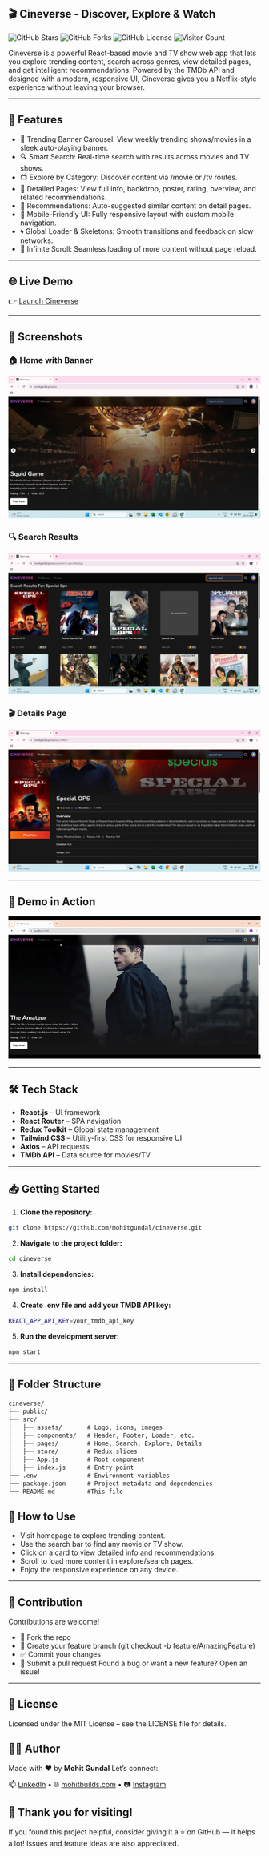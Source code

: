 ## 🎬 Cineverse - Discover, Explore & Watch

![GitHub Stars](https://img.shields.io/github/stars/mohitgundal/cineverse?style=social)
![GitHub Forks](https://img.shields.io/github/forks/mohitgundal/cineverse?style=social)
![GitHub License](https://img.shields.io/github/license/mohitgundal/cineverse)
![Visitor Count](https://komarev.com/ghpvc/?username=mohitgundal&label=Repo+Views&color=blue)


Cineverse is a powerful React-based movie and TV show web app that lets you explore trending content, search across genres, view detailed pages, and get intelligent recommendations. Powered by the TMDb API and designed with a modern, responsive UI, Cineverse gives you a Netflix-style experience without leaving your browser.

---

## 🚀 Features
- 🎥 Trending Banner Carousel: View weekly trending shows/movies in a sleek auto-playing banner.
- 🔍 Smart Search: Real-time search with results across movies and TV shows.
- 📺 Explore by Category: Discover content via /movie or /tv routes.
- 🎯 Detailed Pages: View full info, backdrop, poster, rating, overview, and related recommendations.
- 🤝 Recommendations: Auto-suggested similar content on detail pages.
- 📱 Mobile-Friendly UI: Fully responsive layout with custom mobile navigation.
- 🌀 Global Loader & Skeletons: Smooth transitions and feedback on slow networks.
- 🔁 Infinite Scroll: Seamless loading of more content without page reload.

---

## 🌐 Live Demo
👉 [Launch Cineverse](https://mohitgundal.github.io/cineverse/)

---

## 📸 Screenshots

### 🏠 Home with Banner
![Calculator ScreenShot 1](Images/Screenshot1.png)

### 🔍 Search Results
![Calculator ScreenShot 2](Images/Screenshot2.png)

### 🎬 Details Page
![Calculator ScreenShot 3](Images/Screenshot3.png)

---

## 🎥 Demo in Action
![Cineverse Demo](./Images/demo.gif)

---

## 🛠 Tech Stack

- **React.js** – UI framework
- **React Router** – SPA navigation
- **Redux Toolkit** – Global state management
- **Tailwind CSS** – Utility-first CSS for responsive UI
- **Axios** – API requests
- **TMDb API** – Data source for movies/TV

---

## 📥 Getting Started

1. **Clone the repository:**

```bash
git clone https://github.com/mohitgundal/cineverse.git
```


2. **Navigate to the project folder:**

```bash
cd cineverse
```

3. **Install dependencies:**

```bash
npm install
```

4. **Create .env file and add your TMDB API key:**

```bash
REACT_APP_API_KEY=your_tmdb_api_key
```

5. **Run the development server:**

```bash
npm start
```

---

## 📁 Folder Structure
```plaintext
cineverse/
├── public/
├── src/
│   ├── assets/       # Logo, icons, images
│   ├── components/   # Header, Footer, Loader, etc.
│   ├── pages/        # Home, Search, Explore, Details
│   ├── store/        # Redux slices
│   ├── App.js        # Root component
│   ├── index.js      # Entry point
├── .env              # Environment variables
├── package.json      # Project metadata and dependencies
└── README.md         #This file
```

## 📌 How to Use

- Visit homepage to explore trending content.
- Use the search bar to find any movie or TV show.
- Click on a card to view detailed info and recommendations.
- Scroll to load more content in explore/search pages.
- Enjoy the responsive experience on any device.

---

## 🤝 Contribution
Contributions are welcome!
- 🍴 Fork the repo
- 🔧 Create your feature branch (git checkout -b feature/AmazingFeature)
- ✅ Commit your changes
- 📩 Submit a pull request
Found a bug or want a new feature? Open an issue!

---

## 📄 License
Licensed under the MIT License – see the LICENSE file for details.


## 🙋‍♂️ Author  
Made with ❤️ by **Mohit Gundal**
Let’s connect: 

📫 [LinkedIn](https://www.linkedin.com/in/mohitbuilds/) • 🌐 [mohitbuilds.com](https://mohitbuilds.com) • 📷 [Instagram](https://www.instagram.com/_mohitbuilds/)


## 🙏 Thank you for visiting!
If you found this project helpful, consider giving it a ⭐ on GitHub — it helps a lot!
Issues and feature ideas are also appreciated.
